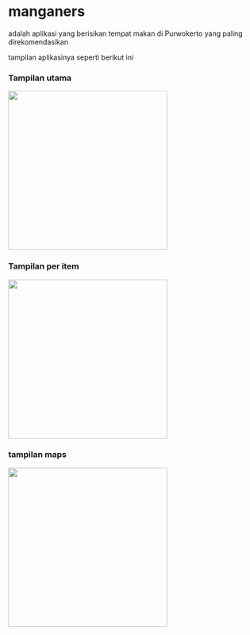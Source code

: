 # manganers

adalah aplikasi yang berisikan tempat makan di Purwokerto yang paling direkomendasikan 

tampilan aplikasinya seperti berikut ini

### Tampilan utama
<img src="https://user-images.githubusercontent.com/58683476/152454741-80f703e5-5e2d-441b-8375-cdee71f4bfb1.png" width="320">


### Tampilan per item
<img src="https://user-images.githubusercontent.com/58683476/152454764-ed97aa37-e536-4629-a961-063375c27701.png" width="320">


### tampilan maps
<img src="https://user-images.githubusercontent.com/58683476/152454775-1f4ce6ff-0069-4dd9-a225-bbbb970b5f64.png" width="320">

